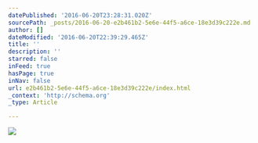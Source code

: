 ```yaml
---
datePublished: '2016-06-20T23:28:31.020Z'
sourcePath: _posts/2016-06-20-e2b461b2-5e6e-44f5-a6ce-18e3d39c222e.md
author: []
dateModified: '2016-06-20T22:39:29.465Z'
title: ''
description: ''
starred: false
inFeed: true
hasPage: true
inNav: false
url: e2b461b2-5e6e-44f5-a6ce-18e3d39c222e/index.html
_context: 'http://schema.org'
_type: Article

---
```

![](https://the-grid-user-content.s3-us-west-2.amazonaws.com/62a24b63-0b8d-4d4c-bdba-e8d9bd98b96a.png)